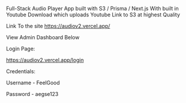 Full-Stack Audio Player App built with S3 / Prisma / Next.js
With built in Youtube Download which uploads Youtube Link to S3 at highest Quality


Link To the site https://audiov2.vercel.app/



View Admin Dashboard Below

Login Page:

https://audiov2.vercel.app/login



Credentials:

Username - FeelGood

Password - aegse123
